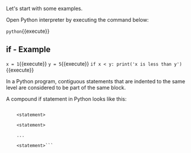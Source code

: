 

Let's start with some examples.

Open Python interpreter by executing the command below:

`python`{{execute}} 

## if - Example

`x = 1`{{execute}}
`y = 5`{{execute}}
`if x < y:
 print('x is less than y')`{{execute}}

In a Python program, contiguous statements that are indented to the same level are considered to be part of the same block.

A compound if statement in Python looks like this:

```if <expr>:

    <statement>

    <statement>

    ...

    <statement>```


